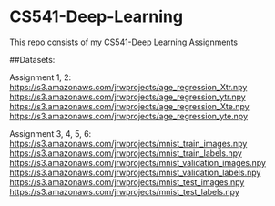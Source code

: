 # CS541-Deep-Learning

This repo consists of my CS541-Deep Learning Assignments

##Datasets:

Assignment 1, 2:
 https://s3.amazonaws.com/jrwprojects/age_regression_Xtr.npy
 https://s3.amazonaws.com/jrwprojects/age_regression_ytr.npy
 https://s3.amazonaws.com/jrwprojects/age_regression_Xte.npy
 https://s3.amazonaws.com/jrwprojects/age_regression_yte.npy
 
 
 Assignment 3, 4, 5, 6:
 https://s3.amazonaws.com/jrwprojects/mnist_train_images.npy
 https://s3.amazonaws.com/jrwprojects/mnist_train_labels.npy
 https://s3.amazonaws.com/jrwprojects/mnist_validation_images.npy
 https://s3.amazonaws.com/jrwprojects/mnist_validation_labels.npy
 https://s3.amazonaws.com/jrwprojects/mnist_test_images.npy
 https://s3.amazonaws.com/jrwprojects/mnist_test_labels.npy
